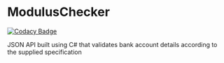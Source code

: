 # ModulusChecker

[![Codacy Badge](https://api.codacy.com/project/badge/Grade/b0ac2949e9ce4042aaaf1b222b3e9156)](https://app.codacy.com/app/wilkinson_929/ModulusChecker?utm_source=github.com&utm_medium=referral&utm_content=JayWilk/ModulusChecker&utm_campaign=Badge_Grade_Settings)

JSON API built using C# that validates bank account details according to the supplied specification
